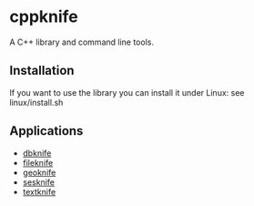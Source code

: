 # cppknife
A C++ library and command line tools.

## Installation
If you want to use the library you can install it under Linux: see linux/install.sh

## Applications

- [dbknife](doc/dbknife.md)
- [fileknife](doc/fileknife.md)
- [geoknife](doc/geoknife.md)
- [sesknife](doc/sesknife.md)
- [textknife](doc/textknife.md)

